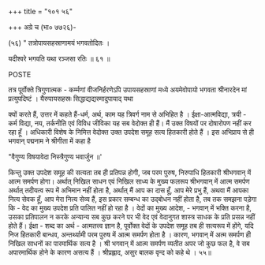 +++
title = "१०१ ५६"

+++
अग्रे च (भा० ७७२६)- 

(५६) " तत्रोपायसहस्राणामयं भगवतोदितः । 

यदीश्वरे भगवति यथा रञ्जसा रतिः ॥ ६१ ॥ 

POSTE 

तत्र पूर्वोक्ते त्रिगुणात्मक - कर्म्मणां वीजनिर्हरणेऽपि उपायसहस्राणां मध्ये अयमेवोपायो भगवता श्रीनारदेन मां प्रत्युपदिष्टं । यैरुपायसहस्रः सिद्धाद्यद्यस्मादुपायाद् यथा 

क्यों करते हैं, उत्तर में कहते हैं-धर्म, अर्थ, काम यह त्रिवर्ग नाम से अभिहित है । ईक्षा-आत्मविद्या, त्रयी - कर्म विद्या, नय, तर्कनीति एवं विविध जीविका यह सब वेदोक्त ही हैं। मैं उक्त विषयों पर दोषारोपण नहीं कर रहा हूँ । अधिकारी विशेष के निमित्त वेदोक्त उक्त उपदेश समूह सत्य हितकारी होते हैं । इस अभिप्राय से ही भगवान् पद्मनाम ने श्रीगीता में कहा है 

"वैगुण्य विषयावेदा निस्त्रैगुण्य भवार्जुन ॥' 

किन्तु उक्त उपदेश समूह की सत्यता तब ही प्रतिपन्न होगी, जब परम पुरुष, निरुपाधि हितकारी श्रीभगवान् में आत्म समर्पण होगा। अर्थात् निखिल साधन एवं निखिल साध्य के मुख्य फलरूप श्रीभगवान् में आत्म समर्पण अर्थात् तदीयत्व रूप में अभिमान नहीं होता है, अर्थात् मैं आप का दास हूँ, आप मेरे प्रभु हैं, अथवा मैं आपका नित्य सेवक हूँ, आप मेरा नित्य सेव्य हैं, इस प्रकार सम्बन्ध का उद्बोधन नहीं होता है, तब तक समझना पड़ेगा कि - वेद का मुख्य उपदेश प्रति पालित नहीं हो रहा है । वेदों का मुख्य आदेश, - भगवान् में भक्ति करना है, उसका प्रतिपालन न करके अन्यान्य सब कुछ करने पर भी वेद एवं वेदानुगत शास्त्र साधक के प्रति प्रसन्न नहीं होते हैं। ईक्षा - शब्द का अर्थ - अत्मतत्त्व ज्ञान है, पूर्वोक्त वेदों के उपदेश समूह तब ही सत्यरूप में होंगे, यदि निज हितकारी बान्धव, अन्तर्थ्यामी परम पुरुष में आत्म समर्पण होता है । कारण, भगवान् में अत्म समर्पण ही निखिल साधनों का पारमार्थिक सत्य है । श्री भगवान् में आत्म समर्पण व्यतीत अपर जो कुछ फल है, वे सब अपारमार्थिक होने के कारण असत्य हैं । श्रीप्रह्लाद, असुर बालक वृन्द को कहे थे । ५५॥ 

